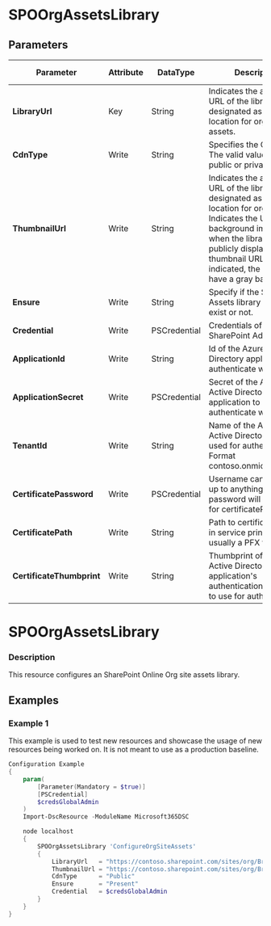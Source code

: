 ﻿# SPOOrgAssetsLibrary

## Parameters

| Parameter | Attribute | DataType | Description | Allowed Values |
| --- | --- | --- | --- | --- |
| **LibraryUrl** | Key | String | Indicates the absolute URL of the library to be designated as a central location for organization assets. ||
| **CdnType** | Write | String | Specifies the CDN type. The valid values are public or private. |Public, Private|
| **ThumbnailUrl** | Write | String | Indicates the absolute URL of the library to be designated as a central location for organization Indicates the URL of the background image used when the library is publicly displayed. If no thumbnail URL is indicated, the card will have a gray background. ||
| **Ensure** | Write | String | Specify if the SPO Org Assets library should exist or not. |Present, Absent|
| **Credential** | Write | PSCredential | Credentials of the SharePoint Admin ||
| **ApplicationId** | Write | String | Id of the Azure Active Directory application to authenticate with. ||
| **ApplicationSecret** | Write | PSCredential | Secret of the Azure Active Directory application to authenticate with. ||
| **TenantId** | Write | String | Name of the Azure Active Directory tenant used for authentication. Format contoso.onmicrosoft.com ||
| **CertificatePassword** | Write | PSCredential | Username can be made up to anything but password will be used for certificatePassword ||
| **CertificatePath** | Write | String | Path to certificate used in service principal usually a PFX file. ||
| **CertificateThumbprint** | Write | String | Thumbprint of the Azure Active Directory application's authentication certificate to use for authentication. ||

# SPOOrgAssetsLibrary

### Description

This resource configures an SharePoint Online Org site assets library.

## Examples

### Example 1

This example is used to test new resources and showcase the usage of new resources being worked on.
It is not meant to use as a production baseline.

```powershell
Configuration Example
{
    param(
        [Parameter(Mandatory = $true)]
        [PSCredential]
        $credsGlobalAdmin
    )
    Import-DscResource -ModuleName Microsoft365DSC

    node localhost
    {
        SPOOrgAssetsLibrary 'ConfigureOrgSiteAssets'
        {
            LibraryUrl   = "https://contoso.sharepoint.com/sites/org/Branding"
            ThumbnailUrl = "https://contoso.sharepoint.com/sites/org/Branding/Logo/Owagroup.png"
            CdnType      = "Public"
            Ensure       = "Present"
            Credential   = $credsGlobalAdmin
        }
    }
}
```

